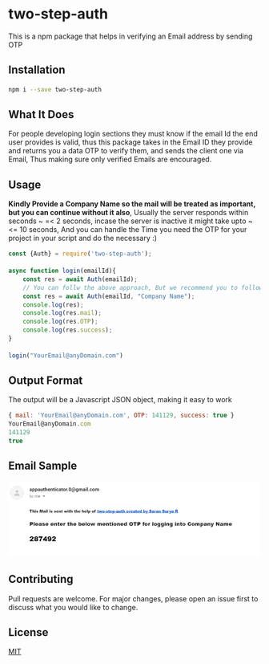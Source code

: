 # two-step-auth

This is a npm package that helps in verifying an Email address by sending OTP

## Installation

```bash
npm i --save two-step-auth
```
## What It Does
For people developing login sections they must know if the email Id the end user provides is valid, thus this package takes in the Email ID they provide and returns you a data OTP to verify them, and sends the client one via Email, Thus making sure only verified Emails are encouraged.

## Usage

**Kindly Provide a Company Name so the mail will be treated as important, but you can continue without it also**,
Usually the server responds within seconds ~ =< 2 seconds, incase the server is inactive it might take upto ~ <= 10 seconds, 
And you can handle the Time you need the OTP for your project in your script and do the necessary :)

```node.js
const {Auth} = require('two-step-auth');

async function login(emailId){
    const res = await Auth(emailId);
    // You can follw the above approach, But we recommend you to follow the one below, as the mails will be treated as important
    const res = await Auth(emailId, "Company Name");
    console.log(res);
    console.log(res.mail);
    console.log(res.OTP);
    console.log(res.success);
}

login("YourEmail@anyDomain.com")

```

## Output Format
The output will be a Javascript JSON object, making it easy to work

```node.js
{ mail: 'YourEmail@anyDomain.com', OTP: 141129, success: true }
YourEmail@anyDomain.com
141129
true

```
## Email Sample
![](images/result-screen.png)

## Contributing
Pull requests are welcome. For major changes, please open an issue first to discuss what you would like to change.

## License
[MIT](https://choosealicense.com/licenses/mit/)

